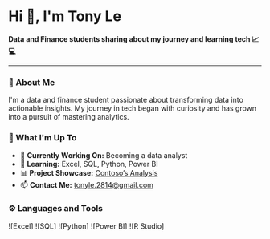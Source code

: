 # Hi 👋, I'm Tony Le

**Data and Finance students sharing about my journey and learning tech 📈💻**

---

### 🌟 About Me
I'm a data and finance student passionate about transforming data into actionable insights. My journey in tech began with curiosity and has grown into a pursuit of mastering analytics.

### 🔭 What I'm Up To
- 🌱 **Currently Working On:** Becoming a data analyst
- 📘 **Learning:** Excel, SQL, Python, Power BI
- 📊 **Project Showcase:** [Contoso’s Analysis](https://app.powerbi.com/view?r=eyJrIjoiNDIyZGU0N2YtMGRjMi00NzAxLWE4NzUtN2Y3YzlhMzQ4YTE3IiwidCI6Ijc4NGU5YWE4LWI4ZjQtNGFhOS1iMTgzLTE5ODExNjE5YjllZSJ9)
- 📫 **Contact Me:** [tonyle.2814@gmail.com](mailto:tonyle.2814@gmail.com)

### ⚙️ Languages and Tools
![Excel]
![SQL]
![Python]
![Power BI]
![R Studio]

